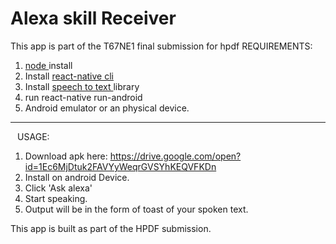 # Alexa skill Receiver

This app is part of the T67NE1 final submission for hpdf
REQUIREMENTS:

1. [ node ] install
2. Install [ react-native cli ]
3. Install [ speech to text ] library 
4. run react-native run-android
5. Android emulator or an physical device.
---------------------------------------------------------------------

``` ```
USAGE:
1. Download apk here: https://drive.google.com/open?id=1Ec6MjDtuk2FAVYyWeqrGVSYhKEQVFKDn
2. Install on android Device.
3. Click 'Ask alexa'
5. Start speaking.
6. Output will be in the form of toast of your spoken text.

This app is built as part of the HPDF submission.


[node]:<https://nodejs.org/en/>
[react-native cli]:<https://facebook.github.io/react-native/docs/getting-started.html>
[speech to text]:<https://www.npmjs.com/package/react-native-android-voice>
